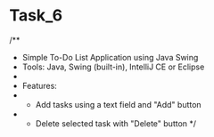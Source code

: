 # Task_6
/**
 * Simple To-Do List Application using Java Swing
 * Tools: Java, Swing (built-in), IntelliJ CE or Eclipse
 *
 * Features:
 * - Add tasks using a text field and "Add" button
 * - Delete selected task with "Delete" button
 */
